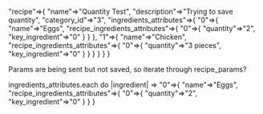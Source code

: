 "recipe"=>{
  "name"=>"Quantity Test",
  "description"=>"Trying to save quantity",
  "category_id"=>"3",
  "ingredients_attributes"=>{
    "0"=>{
      "name"=>"Eggs",
      "recipe_ingredients_attributes"=>{
        "0"=>{
          "quantity"=>"2",
          "key_ingredient"=>"0"
          }
        }
      },
    "1"=>{
      "name"=>"Chicken",
      "recipe_ingredients_attributes"=>{
        "0"=>{
          "quantity"=>"3 pieces",
          "key_ingredient"=>"0"
          }
        }
      }
    }
  }
}

Params are being sent but not saved, so iterate through recipe_params?

ingredients_attributes.each do |ingredient|
  =>     "0"=>{
            "name"=>"Eggs",
            "recipe_ingredients_attributes"=>{
              "0"=>{
                "quantity"=>"2",
                "key_ingredient"=>"0"
              }
            }
          }
